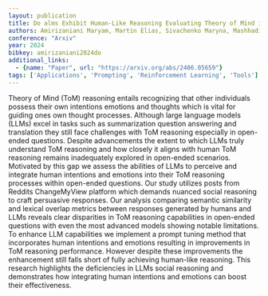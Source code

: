 ```yaml
---
layout: publication
title: Do alms Exhibit Human-Like Reasoning Evaluating Theory of Mind in alms for openhanded Responses
authors: Amirizaniani Maryam, Martin Elias, Sivachenko Maryna, Mashhadi Afra, Shah Chirag
conference: "Arxiv"
year: 2024
bibkey: amirizaniani2024do
additional_links:
  - {name: "Paper", url: "https://arxiv.org/abs/2406.05659"}
tags: ['Applications', 'Prompting', 'Reinforcement Learning', 'Tools']
---
```

Theory of Mind (ToM) reasoning entails recognizing that other individuals possess their own intentions emotions and thoughts which is vital for guiding ones own thought processes. Although large language models (LLMs) excel in tasks such as summarization question answering and translation they still face challenges with ToM reasoning especially in open-ended questions. Despite advancements the extent to which LLMs truly understand ToM reasoning and how closely it aligns with human ToM reasoning remains inadequately explored in open-ended scenarios. Motivated by this gap we assess the abilities of LLMs to perceive and integrate human intentions and emotions into their ToM reasoning processes within open-ended questions. Our study utilizes posts from Reddits ChangeMyView platform which demands nuanced social reasoning to craft persuasive responses. Our analysis comparing semantic similarity and lexical overlap metrics between responses generated by humans and LLMs reveals clear disparities in ToM reasoning capabilities in open-ended questions with even the most advanced models showing notable limitations. To enhance LLM capabilities we implement a prompt tuning method that incorporates human intentions and emotions resulting in improvements in ToM reasoning performance. However despite these improvements the enhancement still falls short of fully achieving human-like reasoning. This research highlights the deficiencies in LLMs social reasoning and demonstrates how integrating human intentions and emotions can boost their effectiveness.
